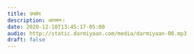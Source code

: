 ```yaml
---
title: उपक्षेप
description: आगमन।
date: 2020-12-10T13:45:17-05:00
audio: http://static.darmiyaan.com/media/darmiyaan-00.mp3
draft: false
---
```

